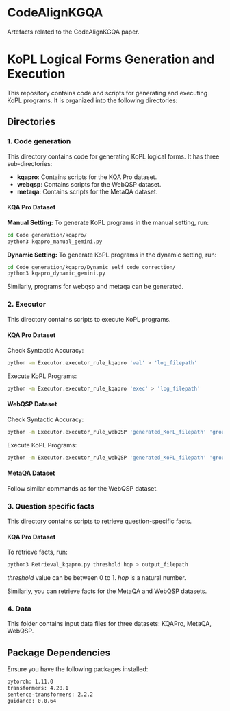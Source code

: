 # CodeAlignKGQA
Artefacts related to the CodeAlignKGQA paper. 

# KoPL Logical Forms Generation and Execution

This repository contains code and scripts for generating and executing KoPL programs. It is organized into the following directories:

## Directories

### 1. Code generation
This directory contains code for generating KoPL logical forms. It has three sub-directories:
- **kqapro**: Contains scripts for the KQA Pro dataset.
- **webqsp**: Contains scripts for the WebQSP dataset.
- **metaqa**: Contains scripts for the MetaQA dataset.

#### KQA Pro Dataset

**Manual Setting:**
To generate KoPL programs in the manual setting, run:
```bash
cd Code generation/kqapro/
python3 kqapro_manual_gemini.py
```

**Dynamic Setting:**
To generate KoPL programs in the dynamic setting, run:
```bash
cd Code generation/kqapro/Dynamic self code correction/
python3 kqapro_dynamic_gemini.py
```

Similarly, programs for webqsp and metaqa can be generated. 


### 2. Executor
This directory contains scripts to execute KoPL programs.

#### KQA Pro Dataset

Check Syntactic Accuracy:
```bash
python -m Executor.executor_rule_kqapro 'val' > 'log_filepath'
```

Execute KoPL Programs:
```bash
python -m Executor.executor_rule_kqapro 'exec' > 'log_filepath'
```

#### WebQSP Dataset
Check Syntactic Accuracy:
```bash
python -m Executor.executor_rule_webQSP 'generated_KoPL_filepath' 'ground_KoPL_filepath' 'val' > 'log_filepath'
```

Execute KoPL Programs:
```bash
python -m Executor.executor_rule_webQSP 'generated_KoPL_filepath' 'ground_KoPL_filepath' 'exec' > 'log_filepath'
```

#### MetaQA Dataset
Follow similar commands as for the WebQSP dataset.

### 3. Question specific facts
This directory contains scripts to retrieve question-specific facts.

#### KQA Pro Dataset
To retrieve facts, run:
```bash
python3 Retrieval_kqapro.py threshold hop > output_filepath
```
*threshold* value can be between 0 to 1.
*hop* is a natural number.

Similarly, you can retrieve facts for the MetaQA and WebQSP datasets.

### 4. Data
This folder contains input data files for three datasets: KQAPro, MetaQA, WebQSP.


## Package Dependencies

Ensure you have the following packages installed:
```bash
pytorch: 1.11.0
transformers: 4.28.1
sentence-transformers: 2.2.2
guidance: 0.0.64
```
